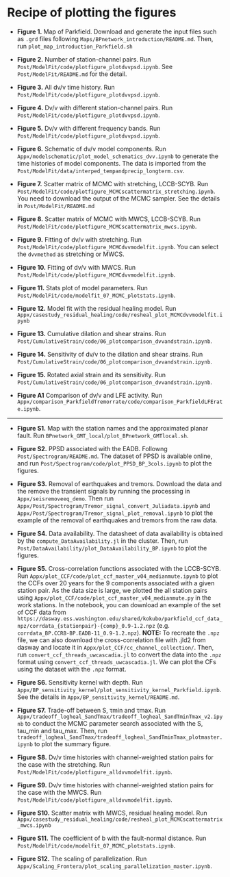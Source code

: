 # Recipe of plotting the figures

- **Figure 1.** Map of Parkfield. Download and generate the input files such as `.grd` files following `Maps/BPnetwork_introduction/README.md`. Then, run `plot_map_introduction_Parkfield.sh`


- **Figure 2.** Number of station-channel pairs. Run `Post/ModelFit/code/plotfigure_plotdvvpsd.ipynb`. See `Post/ModelFit/README.md` for the detail.


- **Figure 3.** All dv/v time history. Run `Post/ModelFit/code/plotfigure_plotdvvpsd.ipynb`.


- **Figure 4.** Dv/v with different station-channel pairs. Run `Post/ModelFit/code/plotfigure_plotdvvpsd.ipynb`.


- **Figure 5.** Dv/v with different frequency bands. Run `Post/ModelFit/code/plotfigure_plotdvvpsd.ipynb`.


- **Figure 6.** Schematic of dv/v model components. Run `Appx/modelschematic/plot_model_schematics_dvv.ipynb` to generate the time histories of model components. The data is imported from the `Post/ModelFit/data/interped_tempandprecip_longterm.csv`.


- **Figure 7.** Scatter matrix of MCMC with stretching, LCCB-SCYB. Run `Post/ModelFit/code/plotfigure_MCMCscattermatrix_stretching.ipynb`. You need to download the output of the MCMC sampler. See the details in `Post/ModelFit/README.md`


- **Figure 8.** Scatter matrix of MCMC with MWCS, LCCB-SCYB. Run `Post/ModelFit/code/plotfigure_MCMCscattermatrix_mwcs.ipynb`.


- **Figure 9.** Fitting of dv/v with stretching. Run `Post/ModelFit/code/plotfigure_MCMCdvvmodelfit.ipynb`. You can select the `dvvmethod` as stretching or MWCS.


- **Figure 10.** Fitting of dv/v with MWCS. Run `Post/ModelFit/code/plotfigure_MCMCdvvmodelfit.ipynb`.


- **Figure 11.** Stats plot of model parameters. Run `Post/ModelFit/code/modelfit_07_MCMC_plotstats.ipynb`.


- **Figure 12.** Model fit with the residual healing model. Run `Appx/casestudy_residual_healing/code/resheal_plot_MCMCdvvmodelfit.ipynb`


- **Figure 13.** Cumulative dilation and shear strains. Run `Post/CumulativeStrain/code/06_plotcomparison_dvvandstrain.ipynb`.


- **Figure 14.** Sensitivity of dv/v to the dilation and shear strains. Run `Post/CumulativeStrain/code/06_plotcomparison_dvvandstrain.ipynb`.


- **Figure 15.** Rotated axial strain and its sensitivity. Run `Post/CumulativeStrain/code/06_plotcomparison_dvvandstrain.ipynb`.


- **Figure A1** Comparison of dv/v and LFE activity. Run `Appx/comparison_ParkfieldTremorrate/code/comparison_ParkfieldLFErate.ipynb`.


---

- **Figure S1.** Map with the station names and the approximated planar fault. Run `BPnetwork_GMT_local/plot_BPnetwork_GMTlocal.sh`.


- **Figure S2.** PPSD associated with the EADB. Followng `Post/Spectrogram/README.md`. The dataset of PPSD is available online, and run `Post/Spectrogram/code/plot_PPSD_BP_3cols.ipynb` to plot the figures.


- **Figure S3.** Removal of earthquakes and tremors. Download the data and the remove the transient signals by running the processing in `Appx/seisremoveeq_demo`. Then run `Appx/Post/Spectrogram/Tremor_signal_convert_Juliadata.ipynb` and `Appx/Post/Spectrogram/Tremor_signal_plot_removal.ipynb` to plot the example of the removal of earthquakes and tremors from the raw data.


- **Figure S4.** Data availability. The datasheet of data availability is obtained by the `compute_DataAvailability.jl` in the cluster. Then, run `Post/DataAvailability/plot_DataAvailability_BP.ipynb` to plot the figures.


- **Figure S5.** Cross-correlation functions associated with the LCCB-SCYB. Run `Appx/plot_CCF/code/plot_ccf_master_v04_medianmute.ipynb` to plot the CCFs over 20 years for the 9 components associated with a given station pair. As the data size is large, we plotted the all station pairs using `Appx/plot_CCF/code/plot_ccf_master_v04_medianmute.py` in the work stations. In the notebook, you can download an example of the set of CCF data from `https://dasway.ess.washington.edu/shared/kokubo/parkfield_ccf_data_npz/corrdata_{stationpair}-{comp}_0.9-1.2.npz` (e.g. `corrdata_BP.CCRB-BP.EADB-11_0.9-1.2.npz`).  **NOTE:** To recreate the `.npz` file, we can also download the cross-correlation file with .jld2 from dasway and locate it in `Appx/plot_CCF/cc_channel_collection/`. Then, run `convert_ccf_threads_uwcascadia.jl` to convert the data into the `.npz` format using `convert_ccf_threads_uwcascadia.jl`. We can plot the CFs using the dataset with the `.npz` format.


- **Figure S6.** Sensitivity kernel with depth. Run `Appx/BP_sensitivity_kernel/plot_sensitivity_kernel_Parkfield.ipynb`. See the details in `Appx/BP_sensitivity_kernel/README.md`.


- **Figure S7.** Trade-off between S, τmin and τmax. Run `Appx/tradeoff_logheal_SandTmax/tradeoff_logheal_SandTminTmax_v2.ipynb` to conduct the MCMC parameter search associated with the S, tau_min and tau_max. Then, run `tradeoff_logheal_SandTmax/tradeoff_logheal_SandTminTmax_plotmaster.ipynb` to plot the summary figure.


- **Figure S8.** Dv/v time histories with channel-weighted station pairs for the case with the stretching. Run `Post/ModelFit/code/plotfigure_alldvvmodelfit.ipynb`.


- **Figure S9.** Dv/v time histories with channel-weighted station pairs for the case with the MWCS. Run `Post/ModelFit/code/plotfigure_alldvvmodelfit.ipynb`.


- **Figure S10.** Scatter matrix with MWCS, residual healing model. Run `Appx/casestudy_residual_healing/code/resheal_plot_MCMCscattermatrix_mwcs.ipynb`


- **Figure S11.** The coefficient of b with the fault-normal distance. Run `Post/ModelFit/code/modelfit_07_MCMC_plotstats.ipynb`.


- **Figure S12.** The scaling of parallelization. Run `Appx/Scaling_Frontera/plot_scaling_parallelization_master.ipynb`.
